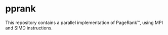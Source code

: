# pprank
This repository contains a parallel implementation of PageRank™, using MPI and SIMD instructions.
